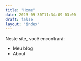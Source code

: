 ```yaml
---
title: "Home"
date: 2023-09-30T11:34:09-03:00
draft: false
layout: "index"
---
```


Neste site, você encontrará:

- Meu blog
- About
